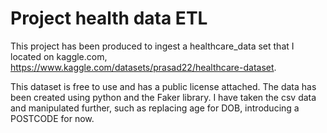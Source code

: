  # Project health data ETL 
 This project has been produced to ingest a healthcare_data set that I located on kaggle.com, https://www.kaggle.com/datasets/prasad22/healthcare-dataset. 
 
This dataset is free to use and has a public license attached. The data has been created using python and the Faker library.  I have taken the csv data and manipulated further, such as replacing age for DOB, introducing a POSTCODE for now. 
